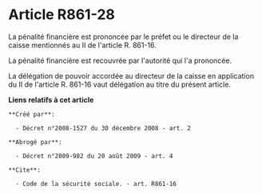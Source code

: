 # Article R861-28

La pénalité financière est prononcée par le préfet ou le directeur de la caisse mentionnés au II de l'article R. 861-16. 

La pénalité financière est recouvrée par l'autorité qui l'a prononcée. 

La délégation de pouvoir accordée au directeur de la caisse en application du II de l'article R. 861-16 vaut délégation au
titre du présent article.

**Liens relatifs à cet article**

	**Créé par**:

	  - Décret n°2008-1527 du 30 décembre 2008 - art. 2

	**Abrogé par**:

	  - Décret n°2009-982 du 20 août 2009 - art. 4

	**Cite**:

	  - Code de la sécurité sociale. - art. R861-16
